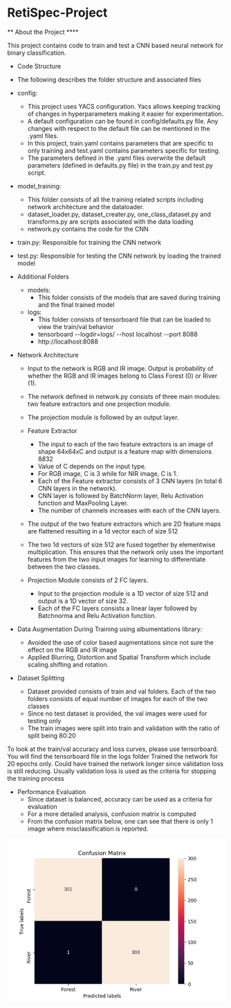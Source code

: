 # RetiSpec-Project

** About the Project ****

This project contains code to train and test a CNN based neural network for binary classification. 

* Code Structure
*   The following describes the folder structure and associated files

* config: 
  *  This project uses YACS configuration. Yacs allows keeping tracking of changes in hyperparameters making it easier for experimentation.
  *  A default configuration can be found in config/defaults.py file. Any changes with respect to the default file can be mentioned in the .yaml files.
  *  In this project, train.yaml contains parameters that are specific to only training and test.yaml contains parameters specific for testing. 
  *  The parameters defined in the .yaml files overwrite the default parameters (defined in defaults.py file) in the train.py and test.py script. 

* model_training:
  * This folder consists of all the training related scripts including network architecture and the dataloader. 
  * dataset_loader.py, dataset_creater.py, one_class_dataset.py and transforms.py are scripts associated with the data loading 
  * network.py contains the code for the CNN

* train.py: Responsible for training the CNN network
* test.py: Responsible for testing the CNN network by loading the trained model

* Additional Folders
  * models:
    * This folder consists of the models that are saved during training and the final trained model
  * logs:
    * This folder consists of tensorboard file that can be loaded to view the train/val behavior
    * tensorboard --logdir=logs/ --host localhost --port 8088
    * http://localhost:8088

* Network Architecture
  * Input to the network is RGB and IR image. Output is probability of whether the RGB and IR images belong to Class Forest (0) or River (1). 
  * The network defined in network.py consists of three main modules: two feature extractors and one projection module. 
  * The projection module is followed by an output layer. 
  * Feature Extractor
    * The input to each of the two feature extractors is an image of shape 64x64xC and output is a feature map with dimensions 8*8*32
    * Value of C depends on the input type.
    * For RGB image, C is 3 while for NIR image, C is 1.
    * Each of the Feature extractor consists of 3 CNN layers (in total 6 CNN layers in the network). 
    * CNN layer is followed by BatchNorm layer, Relu Activation function and MaxPooling Layer. 
    * The number of channels increases with each of the CNN layers.
  * The output of the two feature extractors which are 2D feature maps are flattened resulting in a 1d vector each of size 512
  * The two 1d vectors of size 512 are fused together by elementwise multiplication. This ensures that the network only uses the important features from the two input images for learning to differentiate between the two classes.
    
  * Projection Module consists of 2 FC layers.
    * Input to the projection module is a 1D vector of size 512 and output is a 1D vector of size 32. 
    * Each of the FC layers consists a linear layer followed by Batchnorma and Relu Activation function. 
  
* Data Augmentation During Training using albumentations library:
  * Avoided the use of color based augmentations since not sure the effect on the RGB and IR image
  * Applied Blurring, Distortion and Spatial Transform which include scaling.shifting and rotation. 

* Dataset Splitting
  * Dataset provided consists of train and val folders. Each of the two folders consists of equal number of images for each of the two classes
  * Since no test dataset is provided, the val images were used for testing only
  * The train images were split into train and validation with the ratio of split being 80:20

To look at the train/val accuracy and loss curves, please use tensorboard. You will find the tensorboard file in the logs folder
Trained the network for 20 epochs only. Could have trained the network longer since validation loss is still reducing. Usually validation loss is used as the criteria for stopping the training process

* Performance Evaluation
  *  Since dataset is balanced, accuracy can be used as a criteria for evaluation
  *  For a more detailed analysis, confusion matrix is computed
  *  From the confusion matrix below, one can see that there is only 1 image where misclassification is reported. 

![Alt text](confusion_matrix.png?raw=true "Confusion Matrix")



